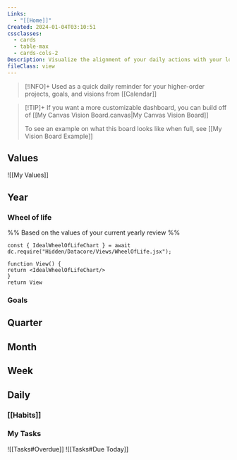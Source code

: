 ```yaml
---
Links:
  - "[[Home]]"
Created: 2024-01-04T03:10:51
cssclasses:
  - cards
  - table-max
  - cards-cols-2
Description: Visualize the alignment of your daily actions with your long-term goals
fileClass: view
---
```


> [!INFO]+
> Used as a quick daily reminder for your higher-order projects, goals, and visions from [[Calendar]]

> [!TIP]+
> If you want a more customizable dashboard, you can build off of [[My Canvas Vision Board.canvas|My Canvas Vision Board]]
> 
> To see an example on what this board looks like when full, see [[My Vision Board Example]]

## Values
![[My Values]]
## Year
### Wheel of life
%% Based on the values of your current yearly review %%
````datacorejsx
const { IdealWheelOfLifeChart } = await dc.require("Hidden/Datacore/Views/WheelOfLife.jsx");

function View() {
return <IdealWheelOfLifeChart/>
}
return View
````
### Goals

<!-- Deprecated query: #goal tag being removed. Replace with field:: type = "goal"
```dataview
table Theme, list(BodyGoal, MindGoal, SoulGoal, MissionGoal, MoneyGoal, GrowthGoal, RomanceGoal, FamilyGoal, FriendsGoal) as "12-Month Celebrations"
from #reviews
WHERE file.name = string(date(today).year)
```
```dataview
table list("🎯 " + Description, "💡 " + Why) as "Details"
FROM #goal AND !"Hidden"
WHERE file.frontmatter.Timeframe = dateformat(date(now), "[[yyyy]]")
SORT Order, file.name asc
``` -->
## Quarter
<!-- Deprecated query: #goal tag being removed. Replace with field:: type = "goal"
```dataview
table list("🎯 " + Description, "💡 " + Why) as "Details"
FROM #goal AND !"Hidden"
WHERE contains(file.frontmatter.Timeframe, dateformat(date(now), "yyyy-Qq"))
SORT Order, file.name asc
``` -->
## Month
<!-- Deprecated query: #goal tag being removed. Replace with field:: type = "goal"
```dataview
table list("🎯 " + Description, "💡 " + Why) as "Details"
FROM #goal AND !"Hidden"
WHERE contains(file.frontmatter.Timeframe, dateformat(date(now), "yyyy-'M'MM"))
SORT Order, file.name asc
``` -->
## Week
<!-- Deprecated query: #project tag being removed. Replace with field:: type = "project"
```dataview
table list("🎯 " + Description, "💡 " + Why, "🚩 " + link(file.name + dateformat(date(now), "'#W'WW' Plan'"), "Weekly Plan")) as "Details"
FROM #project AND !"Hidden"
WHERE contains(file.outlinks, link(dateformat(date(now), "yyyy-'W'WW")))
SORT Order, file.name asc
``` -->
## Daily
### [[Habits]]
### My Tasks
![[Tasks#Overdue]]
![[Tasks#Due Today]]